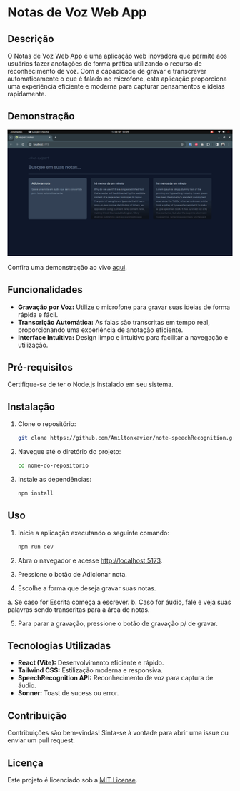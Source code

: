 # Notas de Voz Web App

## Descrição

O Notas de Voz Web App é uma aplicação web inovadora que permite aos usuários fazer anotações de forma prática utilizando o recurso de reconhecimento de voz. Com a capacidade de gravar e transcrever automaticamente o que é falado no microfone, esta aplicação proporciona uma experiência eficiente e moderna para capturar pensamentos e ideias rapidamente.

## Demonstração

[![Demonstração](/public/home.gif)](/public//openDialog.gif)

Confira uma demonstração ao vivo [aqui](link-da-aplicacao).

## Funcionalidades

- **Gravação por Voz:** Utilize o microfone para gravar suas ideias de forma rápida e fácil.
- **Transcrição Automática:** As falas são transcritas em tempo real, proporcionando uma experiência de anotação eficiente.
- **Interface Intuitiva:** Design limpo e intuitivo para facilitar a navegação e utilização.

## Pré-requisitos

Certifique-se de ter o Node.js instalado em seu sistema.

## Instalação

1. Clone o repositório:

    ```bash
    git clone https://github.com/Amiltonxavier/note-speechRecognition.git
    ```

2. Navegue até o diretório do projeto:

    ```bash
    cd nome-do-repositorio
    ```

3. Instale as dependências:

    ```bash
    npm install
    ```

## Uso

1. Inicie a aplicação executando o seguinte comando:

    ```bash
    npm run dev
    ```

2. Abra o navegador e acesse [http://localhost:5173](http://localhost:5173).

3. Pressione o botão de Adicionar nota. 

4. Escolhe a forma que deseja gravar suas notas.

  a. Se caso for Escrita começa a escrever.
  b. Caso for áudio, fale e veja suas palavras sendo transcritas para a área de notas.

5. Para parar a gravação, pressione o botão de gravação p/ de gravar.

## Tecnologias Utilizadas

- **React (Vite):** Desenvolvimento eficiente e rápido.
- **Tailwind CSS:** Estilização moderna e responsiva.
- **SpeechRecognition API:** Reconhecimento de voz para captura de áudio.
- **Sonner:** Toast de sucess ou error.

## Contribuição

Contribuições são bem-vindas! Sinta-se à vontade para abrir uma issue ou enviar um pull request.

## Licença

Este projeto é licenciado sob a [MIT License](LICENSE).